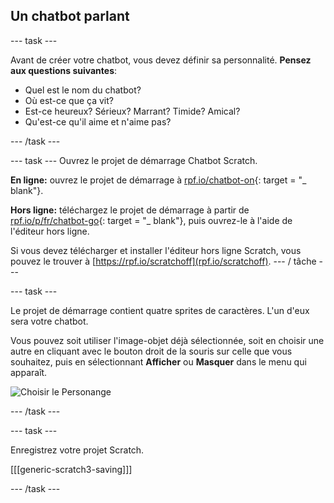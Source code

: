 ## Un chatbot parlant

\--- task \---

Avant de créer votre chatbot, vous devez définir sa personnalité. **Pensez aux questions suivantes**:

+ Quel est le nom du chatbot?
+ Où est-ce que ça vit?
+ Est-ce heureux? Sérieux? Marrant? Timide? Amical?
+ Qu'est-ce qu'il aime et n'aime pas?

\--- /task \---

\--- task \--- Ouvrez le projet de démarrage Chatbot Scratch.

**En ligne:** ouvrez le projet de démarrage à [rpf.io/chatbot-on](http://rpf.io/chatbot-on){: target = "_ blank"}.

**Hors ligne:** téléchargez le projet de démarrage à partir de [rpf.io/p/fr/chatbot-go](http://rpf.io/p/en/chatbot-go){: target = "_ blank"}, puis ouvrez-le à l'aide de l'éditeur hors ligne.

Si vous devez télécharger et installer l'éditeur hors ligne Scratch, vous pouvez le trouver à [https://rpf.io/scratchoff](rpf.io/scratchoff). \--- / tâche \---

\--- task \---

Le projet de démarrage contient quatre sprites de caractères. L'un d'eux sera votre chatbot.

Vous pouvez soit utiliser l'image-objet déjà sélectionnée, soit en choisir une autre en cliquant avec le bouton droit de la souris sur celle que vous souhaitez, puis en sélectionnant **Afficher** ou **Masquer** dans le menu qui apparaît.

![Choisir le Personange](images/chatbot-characters.png)

\--- /task \---

\--- task \---

Enregistrez votre projet Scratch.

[[[generic-scratch3-saving]]]

\--- /task \---